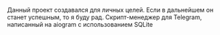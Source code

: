 Данный проект создавался для личных целей. Если в дальнейшем он станет успешным, то я буду рад.
Скрипт-менеджер для Telegram, написанный на aiogram с использованием SQLite
